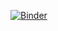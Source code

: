 [![Binder](https://mybinder.org/badge_logo.svg)](https://mybinder.org/v2/gh/trystero8/tesseract/HEAD)
